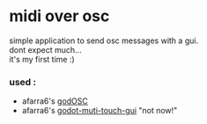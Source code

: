 # midi over osc
simple application to send osc messages with a gui.<br>
dont expect much...<br>
it's my first time :)
### used :
- afarra6's [godOSC](https://github.com/afarra6/godOSC)
- afarra6's [godot-muti-touch-gui](https://github.com/afarra6/godot-multi-touch-gui) "not now!"